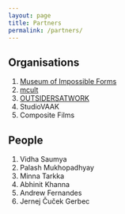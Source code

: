 ```yaml
---
layout: page
title: Partners
permalink: /partners/
---
```

## Organisations

1. [Museum of Impossible Forms](mofimpossibleforms.org/)
2. [mcult](https://www.m-cult.org/)
3. [OUTSIDERSATWORK](https://outsidersatwork.wordpress.com/)
4. StudioVAAK
5. Composite Films

## People

1. Vidha Saumya
2. Palash Mukhopadhyay
3. Minna Tarkka
4. Abhinit Khanna
5. Andrew Fernandes
6. Jernej Čuček Gerbec
